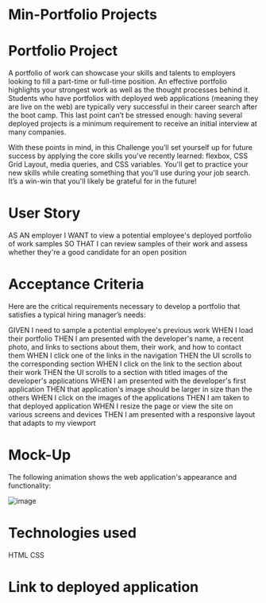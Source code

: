 # Min-Portfolio Projects
# Portfolio Project
A portfolio of work can showcase your skills and talents to employers looking to fill a part-time or full-time position. An effective portfolio highlights your strongest work as well as the thought processes behind it. Students who have portfolios with deployed web applications (meaning they are live on the web) are typically very successful in their career search after the boot camp. This last point can’t be stressed enough: having several deployed projects is a minimum requirement to receive an initial interview at many companies.

With these points in mind, in this Challenge you’ll set yourself up for future success by applying the core skills you've recently learned: flexbox, CSS Grid Layout, media queries, and CSS variables. You'll get to practice your new skills while creating something that you'll use during your job search. It’s a win-win that you'll likely be grateful for in the future!

# User Story
AS AN employer
I WANT to view a potential employee's deployed portfolio of work samples
SO THAT I can review samples of their work and assess whether they're a good candidate for an open position

# Acceptance Criteria
Here are the critical requirements necessary to develop a portfolio that satisfies a typical hiring manager’s needs:

GIVEN I need to sample a potential employee's previous work
WHEN I load their portfolio
THEN I am presented with the developer's name, a recent photo, and links to sections about them, their work, and how to contact them
WHEN I click one of the links in the navigation
THEN the UI scrolls to the corresponding section
WHEN I click on the link to the section about their work
THEN the UI scrolls to a section with titled images of the developer's applications
WHEN I am presented with the developer's first application
THEN that application's image should be larger in size than the others
WHEN I click on the images of the applications
THEN I am taken to that deployed application
WHEN I resize the page or view the site on various screens and devices
THEN I am presented with a responsive layout that adapts to my viewport

# Mock-Up
The following animation shows the web application's appearance and functionality:

![image](https://user-images.githubusercontent.com/107437104/181142435-23b203a7-6d06-422d-9b33-71261866f735.png)

# Technologies used
HTML
CSS

# Link to deployed application
